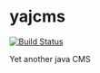 # yajcms 
[![Build Status](https://travis-ci.org/avchu/yajcms.svg?branch=master)](https://travis-ci.org/avchu/yajcms)

Yet another java CMS
